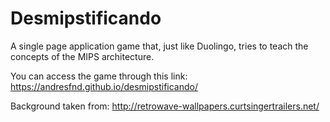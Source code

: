 # Desmipstificando
A single page application game that, just like Duolingo, tries to teach the concepts of the MIPS architecture.

You can access the game through this link:
https://andresfnd.github.io/desmipstificando/

Background taken from:
http://retrowave-wallpapers.curtsingertrailers.net/
